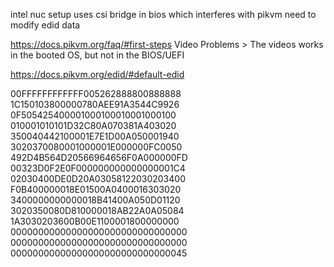intel nuc setup uses csi bridge in bios which interferes with pikvm
need to modify edid data

https://docs.pikvm.org/faq/#first-steps
Video Problems > The videos works in the booted OS, but not in the BIOS/UEFI

https://docs.pikvm.org/edid/#default-edid

00FFFFFFFFFFFF005262888800888888
1C150103800000780AEE91A3544C9926
0F505425400001000100010001000100
010001010101D32C80A070381A403020
350040442100001E7E1D00A050001940
3020370080001000001E000000FC0050
492D4B564D20566964656F0A000000FD
00323D0F2E0F000000000000000001C4
02030400DE0D20A03058122030203400
F0B400000018E01500A0400016303020
3400000000000018B41400A050D01120
3020350080D810000018AB22A0A05084
1A3030203600B00E1100001800000000
00000000000000000000000000000000
00000000000000000000000000000000
00000000000000000000000000000045
